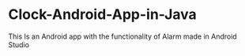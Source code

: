 # Clock-Android-App-in-Java
This Is an Android app with the functionality of Alarm made in Android Studio
